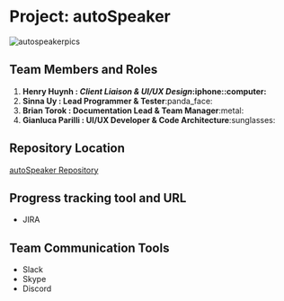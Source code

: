 # Project: autoSpeaker

![autospeakerpics](https://user-images.githubusercontent.com/31226756/39018197-5de075da-43f3-11e8-9e3f-85244a2073f3.png)


## Team Members and Roles
<ol>
    <li><b>Henry Huynh : <i>Client Liaison & UI/UX Design</i>:iphone::computer:</b></li>
    <li><b>Sinna Uy : Lead Programmer & Tester</b>:panda_face:</li>
    <li><b>Brian Torok : Documentation Lead & Team Manager</b>:metal:</li>
    <li><b>Gianluca Parilli : UI/UX Developer & Code Architecture</b>:sunglasses:</li>    
</ol>

## Repository Location
[autoSpeaker Repository](https://github.com/soft-eng-practicum/autoSpeaker "autoSpeaker Repository")

## Progress tracking tool and URL
<ul>
<li>JIRA</li>
</ul>

## Team Communication Tools
<ul>
    <li>Slack</li>
    <li>Skype</li>
    <li>Discord</li>
</ul>
